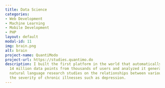 ```yaml
---
title: Data Science
categories:
- Web Development
- Machine Learning
- Mobile Development
- PHP
layout: default
modal-id: 11
img: brain.png
alt: brain
project-name: QuantiModo
project-url: https://studies.quantimo.do
description: I built the first platform in the world that automatically aggregated
  14 million data points from thousands of users and analyzed it generating 90,000
  natural language research studies on the relationships between various factors and
  the severity of chronic illnesses such as depression.
---
```


